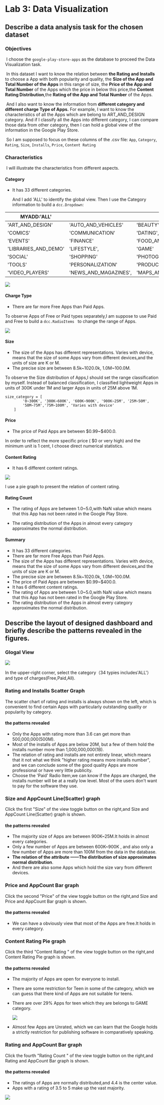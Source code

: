 # Lab 3: Data Visualization

## Describe a data analysis task for the chosen dataset

### Objectives

​	I choose the `google-play-store-apps` as the database to proceed the Data Visualization task.

​	In this dataset I want to know the relation between **the Rating and Installs**  to choose a App with both popularity and quality, the **Size of the App and Total Number of the Apps** in this range of size, the **Price of the App and Total Number** of the Apps which the price in below this price,the **Content Rating Distribution**,the **Rating of the App and Total Number** of the Apps.

​	And I also want to know the information from **different category and different charge  Type of Apps.** For example, I want to know the characteristics of all the Apps which are belong to ART_AND_DESIGN category. And if I classify all the Apps into different category, I can compare those data from other category, then I can hold a global view of the information in the Google Play Store.

​	So I am supposed to focus on these columns of the .csv file: `App`, `Category`, `Rating`,  `Size`, `Installs`, `Price`, `Content Rating`

### Characteristics

​	I will illustrate the characteristics from different aspects.

#### Category

- It has 33 different  categories.

  And I add 'ALL' to identify the global view. Then I use the Category information to build a `dcc.Dropdown`: 

| MYADD:'ALL'          |                       |                       |                       |                    |
| -------------------- | --------------------- | --------------------- | --------------------- | ------------------ |
| 'ART_AND_DESIGN'     | 'AUTO_AND_VEHICLES'   | 'BEAUTY'              | 'BOOKS_AND_REFERENCE' | 'BUSINESS',        |
| 'COMICS'             | 'COMMUNICATION'       | 'DATING',             | 'EDUCATION'           | 'ENTERTAINMENT'    |
| 'EVENTS'             | 'FINANCE'             | 'FOOD_AND_DRINK'      | 'HEALTH_AND_FITNESS'  | 'HOUSE_AND_HOME',  |
| 'LIBRARIES_AND_DEMO' | 'LIFESTYLE',          | 'GAME'                | 'FAMILY'              | 'MEDICAL'          |
| 'SOCIAL'             | 'SHOPPING'            | 'PHOTOGRAPHY'         | 'SPORTS'              | 'TRAVEL_AND_LOCAL' |
| 'TOOLS'              | 'PERSONALIZATION'     | 'PRODUCTIVITY',       | 'PARENTING'           | 'WEATHER'          |
| 'VIDEO_PLAYERS'      | 'NEWS_AND_MAGAZINES', | 'MAPS_AND_NAVIGATION' |                       |                    |

![](https://github.com/guangnianyuji/Human-Computer-Interaction/blob/main/Lab3/picture/image-20230518133945405.png?raw=true)

#### Charge Type

- There are far more Free Apps than Paid Apps.

To observe Apps of Free or Paid types separately,I am suppose to use Paid and Free to build  a `dcc.RadioItems ` to change the range of Apps.

 ![](https://github.com/guangnianyuji/Human-Computer-Interaction/blob/main/Lab3/picture/image-20230518140311638.png?raw=true)

#### Size

- The size of the Apps has different representations. Varies with device, means that the size of some Apps vary from different devices,and the units of size are K or M. 
- The precise size are between 8.5k~1020.0k, 1.0M~100.0M.

To observe the Size distribution of Apps,I should set the range classification by myself. Instead of balanced classification, I classified lightweight Apps in units of 300K under 1M and larger Apps in units of 25M above 1M.

```
size_category = [
        '0~300K', '300K~600K', '600K~900K', '900K~25M', '25M~50M',
        '50M~75M','75M~100M', 'Varies with device'
    ]
```

#### Price 

- The price of Paid Apps are between $0.99~\$400.0.

In order to reflect the more specific price ( $0 or very high) and the minimum unit is 1 cent, I choose direct numerical statistics.

#### Content Rating

- It has 6 different  content ratings.

![](https://github.com/guangnianyuji/Human-Computer-Interaction/blob/main/Lab3/picture/image-20230518152108265.png?raw=true)

 I use a pie graph to present the relation of content rating.

#### Rating Count

- The rating of Apps are between 1.0~5.0,with NaN value which means that this App has not been rated in the Google Play Store.

- The rating distribution of the Apps in almost every category approximates the normal distribution.



#### Summary

- It has 33 different  categories.
- There are far more Free Apps than Paid Apps.
- The size of the Apps has different representations. Varies with device, means that the size of some Apps vary from different devices,and the units of size are K or M. 
- The precise size are between 8.5k~1020.0k, 1.0M~100.0M.
- The price of Paid Apps are between $0.99~\$400.0.
- It has 6 different  content ratings.
- The rating of Apps are between 1.0~5.0,with NaN value which means that this App has not been rated in the Google Play Store.
- The rating distribution of the Apps in almost every category approximates the normal distribution.

## Describe the layout of designed dashboard and briefly describe the patterns revealed in the figures.

### Glogal View

![](https://github.com/guangnianyuji/Human-Computer-Interaction/blob/main/Lab3/picture/image-20230518154841006.png?raw=true)

In the upper-right corner, select the category（34 typies includes'ALL'） and  type of charges(Free,Paid,All).

### Rating and Installs Scatter Graph

The scatter chart of rating and installs is always shown on the left, which is convenient to find certain Apps with particularly outstanding quality or popularity by category.

#### the patterns revealed

- Only the Apps with rating more than 3.6 can get more than 500,000,000(500M).
- Most of the installs of Apps are below 20M, but a few of them hold the installs number more than 1,000,000,000(1B).
- The relation of rating and installs are not entirely linear, which means that it not what we think "higher rating means more installs number", and we can conclude some of the good quality Apps are more professional or have very little publicity.
- Choose the 'Paid' Radio Item,we can know if the Apps are charged, the installs number will be at a really low level. Most of the users don't want to pay for the software they use.

### Size and AppCount Line(Scatter) graph

Click the first "Size" of the view toggle button on the right,and Size and AppCount Line(Scatter) graph is shown.

#### the patterns revealed

- The majority size of Apps are between 900K~25M.It holds in almost every categories.
- Only a few number of Apps are between 600K~900K , and also only a few number of Apps are more than 100M from the data in the database.
- **The relation of the attribute ——The distribution of size approximates normal distribution**.
- And there are also some Apps which hold the size vary from different devices.

### Price and AppCount Bar graph

Click the second "Price" of the view toggle button on the right,and Size and Price and AppCount Bar graph is shown.

#### the patterns revealed

- We can have a obviously view that most of the Apps are free.It holds in every category.

### Content Rating Pie graph

Click the third "Content Rating " of the view toggle button on the right,and Content Rating Pie graph is shown.

#### the patterns revealed

- The majority of Apps are open for everyone to install.

- There are some restriction for Teen in some of the category, which we can guess that there kind of Apps are not suitable for teens.

- There are over 29% Apps for teen which they are belongs to GAME category. 

  ![](https://github.com/guangnianyuji/Human-Computer-Interaction/blob/main/Lab3/picture/image-20230518184004431.png?raw=true)

- Almost  few Apps are Unrated, which we can learn that the Google holds a strictly restriction for publishing software in comparatively speaking.

### Rating and AppCount Bar graph

Click the fourth "Rating Count " of the view toggle button on the right,and Rating and AppCount Bar graph is shown.

#### the patterns revealed

- The ratings of Apps are normally distributed,and 4.4 is the center value.
- Apps with a rating of 3.5 to 5 make up the vast majority.

![](https://github.com/guangnianyuji/Human-Computer-Interaction/blob/main/Lab3/picture/image-20230518185502832.png?raw=true)

